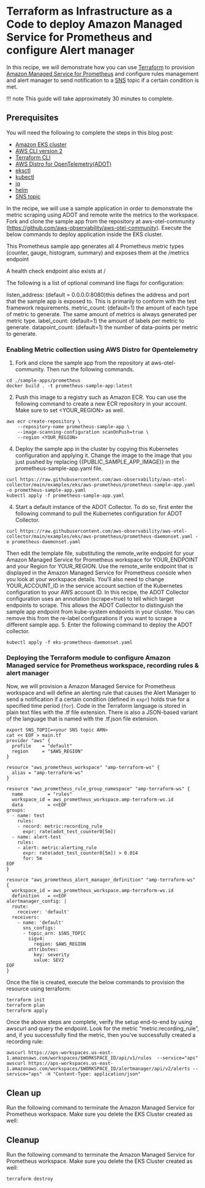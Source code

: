 # Terraform as Infrastructure as a Code to deploy Amazon Managed Service for Prometheus and configure Alert manager

In this recipe, we will demonstrate how you can use [Terraform](https://www.terraform.io/) to provision [Amazon Managed Service for Prometheus](https://aws.amazon.com/prometheus/) and configure rules management and alert manager to send notification to a [SNS](https://docs.aws.amazon.com/sns/) topic if a certain condition is met.


!!! note
    This guide will take approximately 30 minutes to complete.

## Prerequisites
You will need the following to complete the steps in this blog post:
* [Amazon EKS cluster](https://docs.aws.amazon.com/eks/latest/userguide/create-cluster.html) 
* [AWS CLI version 2](https://docs.aws.amazon.com/cli/latest/userguide/install-cliv2.html)
* [Terraform CLI](https://www.terraform.io/downloads)
* [AWS Distro for OpenTelemetry(ADOT)](https://aws-otel.github.io/)
* [eksctl](https://eksctl.io/)
* [kubectl](https://docs.aws.amazon.com/eks/latest/userguide/install-kubectl.html)
* [jq](https://stedolan.github.io/jq/download/)
* [helm](https://helm.sh/)
* [SNS topic](https://docs.aws.amazon.com/sns/latest/dg/sns-create-topic.html)

In the recipe, we will use a sample application in order to demonstrate the metric scraping using ADOT and remote write the metrics to the workspace. Fork and clone the sample app from the repository at aws-otel-community (https://github.com/aws-observability/aws-otel-community). Execute the below commands to deploy application inside the EKS cluster. 

This Prometheus sample app generates all 4 Prometheus metric types (counter, gauge, histogram, summary) and exposes them at the /metrics endpoint

A health check endpoint also exists at /

The following is a list of optional command line flags for configuration:

listen_address: (default = 0.0.0.0:8080)this defines the address and port that the sample app is exposed to. This is primarily to conform with the test framework requirements.
metric_count: (default=1) the amount of each type of metric to generate. The same amount of metrics is always generated per metric type.
label_count: (default=1) the amount of labels per metric to generate.
datapoint_count: (default=1) the number of data-points per metric to generate.

### Enabling Metric collection using AWS Distro for Opentelemetry
1. Fork and clone the sample app from the repository at aws-otel-community.
Then run the following commands.

```
cd ./sample-apps/prometheus
docker build . -t prometheus-sample-app:latest
```
2. Push this image to a registry such as Amazon ECR. You can use the following command to create a new ECR repository in your account. Make sure to set <YOUR_REGION> as well.

```
aws ecr create-repository \
    --repository-name prometheus-sample-app \
    --image-scanning-configuration scanOnPush=true \
    --region <YOUR_REGION>
```

4. Deploy the sample app in the cluster by copying this Kubernetes configuration and applying it. Change the image to the image that you just pushed by replacing {{PUBLIC_SAMPLE_APP_IMAGE}} in the prometheus-sample-app.yaml file.

```
curl https://raw.githubusercontent.com/aws-observability/aws-otel-collector/main/examples/eks/aws-prometheus/prometheus-sample-app.yaml -o prometheus-sample-app.yaml
kubectl apply -f prometheus-sample-app.yaml
```
4. Start a default instance of the ADOT Collector. To do so, first enter the following command to pull the Kubernetes configuration for ADOT Collector.

```
curl https://raw.githubusercontent.com/aws-observability/aws-otel-collector/main/examples/eks/aws-prometheus/prometheus-daemonset.yaml -o prometheus-daemonset.yaml
```
Then edit the template file, substituting the remote_write endpoint for your Amazon Managed Service for Prometheus workspace for YOUR_ENDPOINT and your Region for YOUR_REGION. Use the remote_write endpoint that is displayed in the Amazon Managed Service for Prometheus console when you look at your workspace details.
You'll also need to change YOUR_ACCOUNT_ID in the service account section of the Kubernetes configuration to your AWS account ID.
In this recipe, the ADOT Collector configuration uses an annotation (scrape=true) to tell which target endpoints to scrape. This allows the ADOT Collector to distinguish the sample app endpoint from kube-system endpoints in your cluster. You can remove this from the re-label configurations if you want to scrape a different sample app.
5. Enter the following command to deploy the ADOT collector.
```
kubectl apply -f eks-prometheus-daemonset.yaml
```

### Deploying the Terraform module to configure Amazon Managed service for Prometheus workspace, recording rules & alert manager

Now, we will  provision a Amazon Managed Service for Prometheus workspace and will define an alerting rule that causes the Alert Manager to send a notification if a certain condition (defined in ```expr```) holds true for a specified time period (```for```). Code in the Terraform language is stored in plain text files with the .tf file extension. There is also a JSON-based variant of the language that is named with the .tf.json file extension.

```
export SNS_TOPIC=<your SNS topic ARN>
cat << EOF > main.tf
provider "aws" {
  profile    = "default"
  region     = "$AWS_REGION"
}

resource "aws_prometheus_workspace" "amp-terraform-ws" {
  alias = "amp-terraform-ws"
}

resource "aws_prometheus_rule_group_namespace" "amp-terraform-ws" {
  name         = "rules"
  workspace_id = aws_prometheus_workspace.amp-terraform-ws.id
  data         = <<EOF
groups:
  - name: test
    rules:
    - record: metric:recording_rule
      expr: rate(adot_test_counter0[5m])
  - name: alert-test
    rules:
    - alert: metric:alerting_rule
      expr: rate(adot_test_counter0[5m]) > 0.014
      for: 5m    
EOF
}

resource "aws_prometheus_alert_manager_definition" "amp-terraform-ws" {
  workspace_id = aws_prometheus_workspace.amp-terraform-ws.id
  definition   = <<EOF
alertmanager_config: |
  route:
    receiver: 'default'
  receivers:
    - name: 'default'
      sns_configs:
      - topic_arn: $SNS_TOPIC
        sigv4:
          region: $AWS_REGION
        attributes:
          key: severity
          value: SEV2
EOF
}
```

Once the file is created, execute the below commands to provision the resource using terraform:

```
terraform init
terraform plan
terraform apply
```

Once the above steps are complete, verify the setup end-to-end by using awscurl and query the endpoint. Look for the metric “metric:recording_rule”, and, if you successfully find the metric, then you’ve successfully created a recording rule:

```
awscurl https://aps-workspaces.us-east-1.amazonaws.com/workspaces/$WORKSPACE_ID/api/v1/rules  --service="aps"
awscurl https://aps-workspaces.us-east-1.amazonaws.com/workspaces/$WORKSPACE_ID/alertmanager/api/v2/alerts --service="aps" -H "Content-Type: application/json"
```

## Clean up

Run the following command to terminate the Amazon Managed Service for Prometheus workspace. Make sure you delete the EKS Cluster created as well:


## Cleanup

Run the following command to terminate the Amazon Managed Service for Prometheus workspace. Make sure you delete the EKS Cluster created as well:

```
terraform destroy
```

